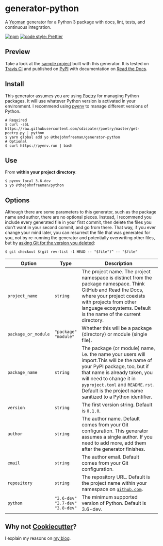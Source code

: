 # generator-python

A [Yeoman][] generator for a Python 3 package with docs, lint, tests, and
continuous integration.

[Yeoman]: https://yeoman.io/

[![npm](https://img.shields.io/npm/v/@thejohnfreeman/generator-python.svg)](https://www.npmjs.com/package/@thejohnfreeman/generator-python)
[![code style: Prettier](https://img.shields.io/badge/code_style-prettier-ff69b4.svg?style=flat)](https://github.com/prettier/prettier)


## Preview

Take a look at the [sample
project](https://github.com/thejohnfreeman/project-template-python) built with
this generator. It is tested on [Travis
CI](https://travis-ci.org/thejohnfreeman/project-template-python) and
published on [PyPI](https://pypi.org/project/project_template/) with
documentation on [Read the
Docs](https://project-template-python.readthedocs.io/).


## Install

This generator assumes you are using [Poetry][] for managing Python packages.
It will use whatever Python version is activated in your environment.
I recommend using [pyenv][] to manage different versions of Python.

[pyenv]: https://github.com/pyenv/pyenv
[Poetry]: https://poetry.eustace.io/

```shell
# Required
$ curl -sSL https://raw.githubusercontent.com/sdispater/poetry/master/get-poetry.py | python
$ yarn global add yo @thejohnfreeman/generator-python
# Optional
$ curl https://pyenv.run | bash
```


## Use

From **within your project directory**:

```shell
$ pyenv local 3.6-dev
$ yo @thejohnfreeman/python
```


## Options

Although there are some parameters to this generator, such as the package name
and author, there are no optional pieces. Instead, I recommend you include
every generated file in your first commit, then delete the files you don't
want in your second commit, and go from there. That way, if you ever change
your mind later, you can resurrect the file that was generated for you, not by
re-running the generator and potentially overwriting other files, but by
[asking Git for the version you
deleted](https://stackoverflow.com/a/1113140/61890://stackoverflow.com/a/1113140/618906):

```shell
$ git checkout $(git rev-list -1 HEAD -- "$file")^ -- "$file"
```

| Option | Type | Description |
| ------ | ---- | ----------- |
| `project_name` | `string` | The project name. The project namespace is distinct from the package namespace. Think GitHub and Read the Docs, where your project coexists with projects from other language ecosystems. Default is the name of the current directory. |
| `package_or_module` | `"package"`<br />`"module"` | Whether this will be a package (directory) or module (single file). |
| `package_name` | `string` | The package (or module) name, i.e. the name your users will import.This will be the name of your PyPI package, too, but if that name is already taken, you will need to change it in `pyproject.toml` and `README.rst`. Default is the project name sanitized to a Python identifier. |
| `version` | `string` | The first version string. Default is `0.1.0`. |
| `author` | `string` | The author name. Default comes from your Git configuration. This generator assumes a single author. If you need to add more, add them after the generator finishes. |
| `email` | `string` | The author email. Default comes from your Git configuration. |
| `repository` | `string` | The repository URL. Default is the project name within your namespace on [`github.com`](https://github.com). |
| `python` | <code>"3.6&#8209;dev"</code><br /><code>"3.7&#8209;dev"</code><br /><code>"3.8&#8209;dev"</code> | The minimum supported version of Python. Default is 3.6-dev. |

[ISC]: https://tldrlegal.com/license/-isc-license#summary
[generator-license]: https://github.com/jozefizso/generator-license/


## Why not [Cookiecutter](https://github.com/audreyr/cookiecutter)?

I explain my reasons on [my
blog](https://jfreeman.dev/blog/2019/04/24/cookiecutter-vs-yeoman/).
